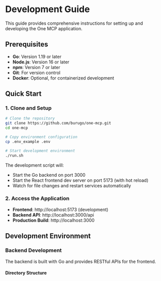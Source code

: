 # Development Guide

This guide provides comprehensive instructions for setting up and developing the One MCP application.

## Prerequisites

- **Go**: Version 1.19 or later
- **Node.js**: Version 16 or later
- **npm**: Version 7 or later
- **Git**: For version control
- **Docker**: Optional, for containerized development

## Quick Start

### 1. Clone and Setup

```bash
# Clone the repository
git clone https://github.com/burugo/one-mcp.git
cd one-mcp

# Copy environment configuration
cp .env_example .env

# Start development environment
./run.sh
```

The development script will:
- Start the Go backend on port 3000
- Start the React frontend dev server on port 5173 (with hot reload)
- Watch for file changes and restart services automatically

### 2. Access the Application

- **Frontend**: http://localhost:5173 (development)
- **Backend API**: http://localhost:3000/api
- **Production Build**: http://localhost:3000

## Development Environment

### Backend Development

The backend is built with Go and provides RESTful APIs for the frontend.

#### Directory Structure
